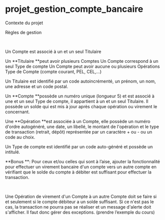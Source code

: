 # projet_gestion_compte_bancaire

Contexte du projet

Règles de gestion

​

Un Compte est associé à un et un seul Titulaire

Un **Titulaire **peut avoir plusieurs Comptes Un Compte correspond à un seul Type de compte Un Compte peut avoir aucune ou plusieurs Opérations Type de Compte (compte courant, PEL, CEL,...)

Un Titulaire est identifié par un code autoincrémenté, un prénom, un nom, une adresse et un code postal.

Un **Compte **possède un numéro unique (longueur 5) et est associé à une et un seul Type de compte, il appartient à un et un seul Titulaire. Il possède un solde qui est mis à jour après chaque opération ou virement le concernant.

Une **Opération **est associée à un Compte, elle possède un numéro d'ordre autogénéré, une date, un libellé, le montant de l'opération et le type de transaction (retrait, dépôt) représentée par un caractère + ou - ou un code au choix.

Un Type de compte est identifié par un code auto-généré et possède un intitulé.

**Bonus **: Pour ceux et/ou celles qui sont à l’aise, ajouter la fonctionnalité pour effectuer un virement bancaire d'un compte vers un autre compte en vérifiant que le solde du compte à débiter est suffisant pour effectuer la transaction.

​

Une Opération de virement d'un Compte à un autre Compte doit se faire si et seulement si le compte débiteur a un solde suffisant. Si ce n'est pas le cas, la transaction ne pourra pas se réaliser et un message d'alerte doit s'afficher. Il faut donc gérer des exceptions. (prendre l’exemple du cours)